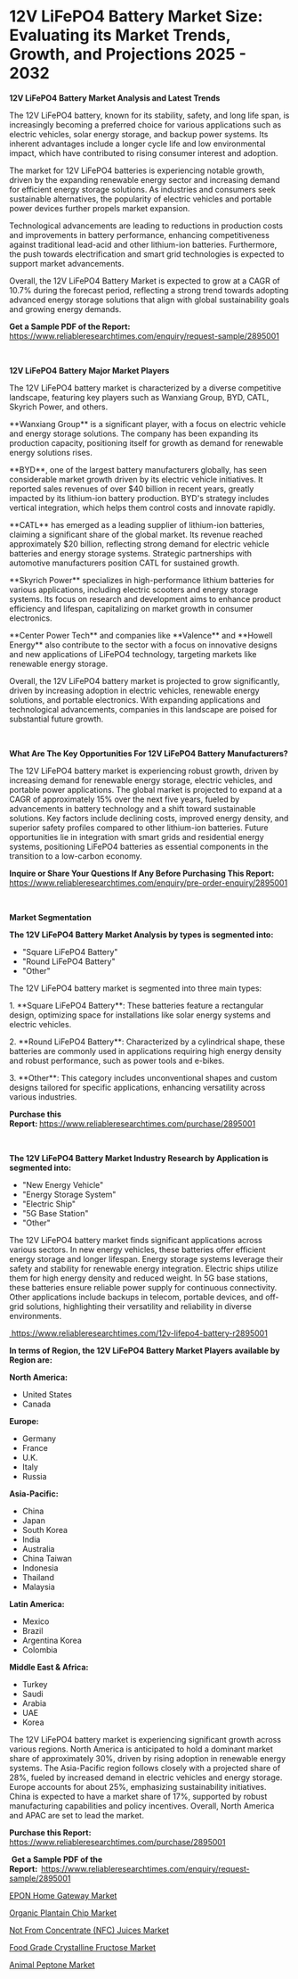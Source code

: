 <p><h1>12V LiFePO4 Battery Market Size: Evaluating its Market Trends, Growth, and Projections 2025 - 2032</h1></p><p><strong>12V LiFePO4 Battery Market Analysis and Latest Trends</strong></p>
<p><p>The 12V LiFePO4 battery, known for its stability, safety, and long life span, is increasingly becoming a preferred choice for various applications such as electric vehicles, solar energy storage, and backup power systems. Its inherent advantages include a longer cycle life and low environmental impact, which have contributed to rising consumer interest and adoption.</p><p>The market for 12V LiFePO4 batteries is experiencing notable growth, driven by the expanding renewable energy sector and increasing demand for efficient energy storage solutions. As industries and consumers seek sustainable alternatives, the popularity of electric vehicles and portable power devices further propels market expansion. </p><p>Technological advancements are leading to reductions in production costs and improvements in battery performance, enhancing competitiveness against traditional lead-acid and other lithium-ion batteries. Furthermore, the push towards electrification and smart grid technologies is expected to support market advancements.</p><p>Overall, the 12V LiFePO4 Battery Market is expected to grow at a CAGR of 10.7% during the forecast period, reflecting a strong trend towards adopting advanced energy storage solutions that align with global sustainability goals and growing energy demands.</p></p>
<p><strong>Get a Sample PDF of the Report:&nbsp;</strong> <a href="https://www.reliableresearchtimes.com/enquiry/request-sample/2895001?utm_campaign=3346&utm_medium=2&utm_source=Github&utm_content=ia&utm_term=15032025&utm_id=12v-lifepo4-battery">https://www.reliableresearchtimes.com/enquiry/request-sample/2895001</a></p>
<p>&nbsp;</p>
<p><strong>12V LiFePO4 Battery Major Market Players</strong></p>
<p><p>The 12V LiFePO4 battery market is characterized by a diverse competitive landscape, featuring key players such as Wanxiang Group, BYD, CATL, Skyrich Power, and others. </p><p>**Wanxiang Group** is a significant player, with a focus on electric vehicle and energy storage solutions. The company has been expanding its production capacity, positioning itself for growth as demand for renewable energy solutions rises. </p><p>**BYD**, one of the largest battery manufacturers globally, has seen considerable market growth driven by its electric vehicle initiatives. It reported sales revenues of over $40 billion in recent years, greatly impacted by its lithium-ion battery production. BYD's strategy includes vertical integration, which helps them control costs and innovate rapidly.</p><p>**CATL** has emerged as a leading supplier of lithium-ion batteries, claiming a significant share of the global market. Its revenue reached approximately $20 billion, reflecting strong demand for electric vehicle batteries and energy storage systems. Strategic partnerships with automotive manufacturers position CATL for sustained growth.</p><p>**Skyrich Power** specializes in high-performance lithium batteries for various applications, including electric scooters and energy storage systems. Its focus on research and development aims to enhance product efficiency and lifespan, capitalizing on market growth in consumer electronics.</p><p>**Center Power Tech** and companies like **Valence** and **Howell Energy** also contribute to the sector with a focus on innovative designs and new applications of LiFePO4 technology, targeting markets like renewable energy storage.</p><p>Overall, the 12V LiFePO4 battery market is projected to grow significantly, driven by increasing adoption in electric vehicles, renewable energy solutions, and portable electronics. With expanding applications and technological advancements, companies in this landscape are poised for substantial future growth.</p></p>
<p>&nbsp;</p>
<p><strong>What Are The Key Opportunities For 12V LiFePO4 Battery Manufacturers?</strong></p>
<p><p>The 12V LiFePO4 battery market is experiencing robust growth, driven by increasing demand for renewable energy storage, electric vehicles, and portable power applications. The global market is projected to expand at a CAGR of approximately 15% over the next five years, fueled by advancements in battery technology and a shift toward sustainable solutions. Key factors include declining costs, improved energy density, and superior safety profiles compared to other lithium-ion batteries. Future opportunities lie in integration with smart grids and residential energy systems, positioning LiFePO4 batteries as essential components in the transition to a low-carbon economy.</p></p>
<p><strong>Inquire or Share Your Questions If Any Before Purchasing This Report:</strong> <a href="https://www.reliableresearchtimes.com/enquiry/pre-order-enquiry/2895001?utm_campaign=3346&utm_medium=2&utm_source=Github&utm_content=ia&utm_term=15032025&utm_id=12v-lifepo4-battery">https://www.reliableresearchtimes.com/enquiry/pre-order-enquiry/2895001</a></p>
<p>&nbsp;</p>
<p><strong>Market Segmentation</strong></p>
<p><strong>The 12V LiFePO4 Battery Market Analysis by types is segmented into:</strong></p>
<p><ul><li>"Square LiFePO4 Battery"</li><li>"Round LiFePO4 Battery"</li><li>"Other"</li></ul></p>
<p><p>The 12V LiFePO4 battery market is segmented into three main types: </p><p>1. **Square LiFePO4 Battery**: These batteries feature a rectangular design, optimizing space for installations like solar energy systems and electric vehicles. </p><p>2. **Round LiFePO4 Battery**: Characterized by a cylindrical shape, these batteries are commonly used in applications requiring high energy density and robust performance, such as power tools and e-bikes. </p><p>3. **Other**: This category includes unconventional shapes and custom designs tailored for specific applications, enhancing versatility across various industries.</p></p>
<p><strong>Purchase this Report:&nbsp;</strong><a href="https://www.reliableresearchtimes.com/purchase/2895001?utm_campaign=3346&utm_medium=2&utm_source=Github&utm_content=ia&utm_term=15032025&utm_id=12v-lifepo4-battery">https://www.reliableresearchtimes.com/purchase/2895001</a></p>
<p>&nbsp;</p>
<p><strong>The 12V LiFePO4 Battery Market Industry Research by Application is segmented into:</strong></p>
<p><ul><li>"New Energy Vehicle"</li><li>"Energy Storage System"</li><li>"Electric Ship"</li><li>"5G Base Station"</li><li>"Other"</li></ul></p>
<p><p>The 12V LiFePO4 battery market finds significant applications across various sectors. In new energy vehicles, these batteries offer efficient energy storage and longer lifespan. Energy storage systems leverage their safety and stability for renewable energy integration. Electric ships utilize them for high energy density and reduced weight. In 5G base stations, these batteries ensure reliable power supply for continuous connectivity. Other applications include backups in telecom, portable devices, and off-grid solutions, highlighting their versatility and reliability in diverse environments.</p></p>
<p><a href="https://www.reliableresearchtimes.com/12v-lifepo4-battery-r2895001?utm_campaign=3346&utm_medium=2&utm_source=Github&utm_content=ia&utm_term=15032025&utm_id=12v-lifepo4-battery">&nbsp;https://www.reliableresearchtimes.com/12v-lifepo4-battery-r2895001</a></p>
<p><strong>In terms of Region, the 12V LiFePO4 Battery Market Players available by Region are:</strong></p>
<p>
    <p> <strong> North America: </strong>
        <ul>
            <li>United States</li>
            <li>Canada</li>
        </ul>
        </p> 
    <p> <strong> Europe: </strong>
        <ul>
            <li>Germany</li>
            <li>France</li>
            <li>U.K.</li>
            <li>Italy</li>
            <li>Russia</li>
        </ul>
        </p> 
    <p> <strong> Asia-Pacific: </strong>
        <ul>
            <li>China</li>
            <li>Japan</li>
            <li>South Korea</li>
            <li>India</li>
            <li>Australia</li>
            <li>China Taiwan</li>
            <li>Indonesia</li>
            <li>Thailand</li>
            <li>Malaysia</li>
        </ul>
        </p> 
    <p> <strong> Latin America: </strong>
        <ul>
            <li>Mexico</li>
            <li>Brazil</li>
            <li>Argentina Korea</li>
            <li>Colombia</li>
        </ul>
        </p> 
    <p> <strong> Middle East & Africa: </strong>
        <ul>
            <li>Turkey</li>
            <li>Saudi</li>
            <li>Arabia</li>
            <li>UAE</li>
            <li>Korea</li>
        </ul>
    </p>
    </p>
<p><p>The 12V LiFePO4 battery market is experiencing significant growth across various regions. North America is anticipated to hold a dominant market share of approximately 30%, driven by rising adoption in renewable energy systems. The Asia-Pacific region follows closely with a projected share of 28%, fueled by increased demand in electric vehicles and energy storage. Europe accounts for about 25%, emphasizing sustainability initiatives. China is expected to have a market share of 17%, supported by robust manufacturing capabilities and policy incentives. Overall, North America and APAC are set to lead the market.</p></p>
<p><strong>Purchase this Report: </strong><a href="https://www.reliableresearchtimes.com/purchase/2895001?utm_campaign=3346&utm_medium=2&utm_source=Github&utm_content=ia&utm_term=15032025&utm_id=12v-lifepo4-battery">https://www.reliableresearchtimes.com/purchase/2895001</a></p>
<p>&nbsp;<strong>Get a Sample PDF of the Report:&nbsp;&nbsp;</strong><a href="https://www.reliableresearchtimes.com/enquiry/request-sample/2895001?utm_campaign=3346&utm_medium=2&utm_source=Github&utm_content=ia&utm_term=15032025&utm_id=12v-lifepo4-battery">https://www.reliableresearchtimes.com/enquiry/request-sample/2895001</a></p>
<p><strong></strong></p>
<p><p><a href="https://www.linkedin.com/pulse/epon-home-gateway-market-analysis-offering-insights-markets-financial-u7jve?utm_campaign=3346&utm_medium=2&utm_source=Github&utm_content=ia&utm_term=15032025&utm_id=12v-lifepo4-battery">EPON Home Gateway Market</a></p><p><a href="https://www.linkedin.com/pulse/organic-plantain-chip-market-share-analysis-99-cagr-growth-from-vldce?utm_campaign=3346&utm_medium=2&utm_source=Github&utm_content=ia&utm_term=15032025&utm_id=12v-lifepo4-battery">Organic Plantain Chip Market</a></p><p><a href="https://www.linkedin.com/pulse/from-concentrate-nfc-juices-market-size-report-projected-4ar2c?utm_campaign=3346&utm_medium=2&utm_source=Github&utm_content=ia&utm_term=15032025&utm_id=12v-lifepo4-battery">Not From Concentrate (NFC) Juices Market</a></p><p><a href="https://www.linkedin.com/pulse/revenue-forecast-food-grade-crystalline-fructose-market-projected-8o6yf?utm_campaign=3346&utm_medium=2&utm_source=Github&utm_content=ia&utm_term=15032025&utm_id=12v-lifepo4-battery">Food Grade Crystalline Fructose Market</a></p><p><a href="https://www.linkedin.com/pulse/animal-peptone-market-size-share-analysis-for2025--hxqyc?utm_campaign=3346&utm_medium=2&utm_source=Github&utm_content=ia&utm_term=15032025&utm_id=12v-lifepo4-battery">Animal Peptone Market</a></p></p>